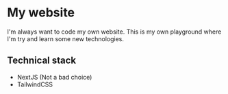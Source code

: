 # My website
I'm always want to code my own website. 
This is my own playground where I'm try and learn some new technologies.

## Technical stack
- NextJS (Not a bad choice)
- TailwindCSS